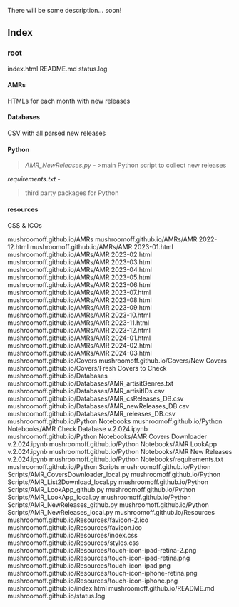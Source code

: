 There will be some description... soon!

## Index
### root
index.html
README.md
status.log

#### AMRs
HTMLs for each month with new releases

#### Databases
CSV with all parsed new releases 

#### Python
> *AMR_NewReleases.py* - >main Python script to collect new releases

*requirements.txt* -
>third party packages for Python 

#### resources
CSS & ICOs


mushroomoff.github.io/AMRs
mushroomoff.github.io/AMRs/AMR 2022-12.html
mushroomoff.github.io/AMRs/AMR 2023-01.html
mushroomoff.github.io/AMRs/AMR 2023-02.html
mushroomoff.github.io/AMRs/AMR 2023-03.html
mushroomoff.github.io/AMRs/AMR 2023-04.html
mushroomoff.github.io/AMRs/AMR 2023-05.html
mushroomoff.github.io/AMRs/AMR 2023-06.html
mushroomoff.github.io/AMRs/AMR 2023-07.html
mushroomoff.github.io/AMRs/AMR 2023-08.html
mushroomoff.github.io/AMRs/AMR 2023-09.html
mushroomoff.github.io/AMRs/AMR 2023-10.html
mushroomoff.github.io/AMRs/AMR 2023-11.html
mushroomoff.github.io/AMRs/AMR 2023-12.html
mushroomoff.github.io/AMRs/AMR 2024-01.html
mushroomoff.github.io/AMRs/AMR 2024-02.html
mushroomoff.github.io/AMRs/AMR 2024-03.html
mushroomoff.github.io/Covers
mushroomoff.github.io/Covers/New Covers
mushroomoff.github.io/Covers/Fresh Covers to Check
mushroomoff.github.io/Databases
mushroomoff.github.io/Databases/AMR_artisitGenres.txt
mushroomoff.github.io/Databases/AMR_artisitIDs.csv
mushroomoff.github.io/Databases/AMR_csReleases_DB.csv
mushroomoff.github.io/Databases/AMR_newReleases_DB.csv
mushroomoff.github.io/Databases/AMR_releases_DB.csv
mushroomoff.github.io/Python Notebooks
mushroomoff.github.io/Python Notebooks/AMR Check Database v.2.024.ipynb
mushroomoff.github.io/Python Notebooks/AMR Covers Downloader v.2.024.ipynb
mushroomoff.github.io/Python Notebooks/AMR LookApp v.2.024.ipynb
mushroomoff.github.io/Python Notebooks/AMR New Releases v.2.024.ipynb
mushroomoff.github.io/Python Notebooks/requirements.txt
mushroomoff.github.io/Python Scripts
mushroomoff.github.io/Python Scripts/AMR_CoversDownloader_local.py
mushroomoff.github.io/Python Scripts/AMR_List2Download_local.py
mushroomoff.github.io/Python Scripts/AMR_LookApp_github.py
mushroomoff.github.io/Python Scripts/AMR_LookApp_local.py
mushroomoff.github.io/Python Scripts/AMR_NewReleases_github.py
mushroomoff.github.io/Python Scripts/AMR_NewReleases_local.py
mushroomoff.github.io/Resources
mushroomoff.github.io/Resources/favicon-2.ico
mushroomoff.github.io/Resources/favicon.ico
mushroomoff.github.io/Resources/index.css
mushroomoff.github.io/Resources/styles.css
mushroomoff.github.io/Resources/touch-icon-ipad-retina-2.png
mushroomoff.github.io/Resources/touch-icon-ipad-retina.png
mushroomoff.github.io/Resources/touch-icon-ipad.png
mushroomoff.github.io/Resources/touch-icon-iphone-retina.png
mushroomoff.github.io/Resources/touch-icon-iphone.png
mushroomoff.github.io/index.html
mushroomoff.github.io/README.md
mushroomoff.github.io/status.log
